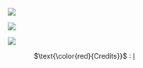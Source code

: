 <p align="center">
<img src="https://64.media.tumblr.com/1473f1a67590c0365db79f6a29183c7f/648c12aaf1e1d8db-7a/s100x200/e130582b8ffb62718941eb2bd8a35787e087f3d5.pnj"/>
</p>

<p align="center">
<img src="https://64.media.tumblr.com/9c65f4ad8f51efe6d8ce069af054ae0d/12594d80fcd58fa4-b3/s1280x1920/48ec4c92c9fe1ce08c0999b4f4fa29d24fc730e4.pnj"
  </p>

<p align="center">
<img src="https://64.media.tumblr.com/9faa3d12a335368b85e244ba3f16ea50/12594d80fcd58fa4-6c/s1280x1920/dd7c27293471091f24b7881b3d9e51add43e8b6e.pnj"
  </p>


<div align="right">

$\text{\color{red}{Credits}}$ : [I](https://www.tumblr.com/caeliangel/734008122435338240/set-of-borders-dividers-i-made-credit-me-if-you)

</div>
